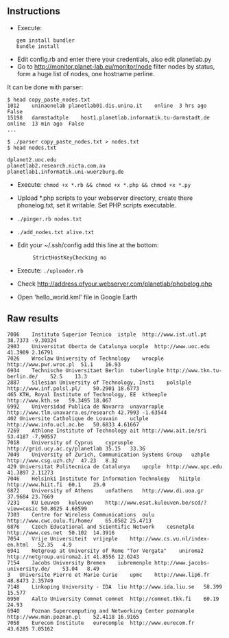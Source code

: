 ## Instructions

* Execute:

 ```
    gem install bundler
    bundle install
 ```

*  Edit config.rb and enter there your credentials, also edit planetlab.py 
*  Go to http://monitor.planet-lab.eu/monitor/node 
   filter nodes by status, form a huge list of nodes, one hostname perline.

It can be done with parser:

```
$ head copy_paste_nodes.txt 
1012	uninaonelab	planetlab01.dis.unina.it	online	3 hrs ago	False 
15198	darmstadtple	host1.planetlab.informatik.tu-darmstadt.de	online	13 min ago	False 
...

$ ./parser copy_paste_nodes.txt > nodes.txt
$ head nodes.txt 

dplanet2.uoc.edu 
planetlab2.research.nicta.com.au 
planetlab1.informatik.uni-wuerzburg.de 
```


* Execute:
  `chmod +x *.rb && chmod +x *.php && chmod +x *.py`
* Upload *.php scripts to your webserver directory, create there phonelog.txt, set it writable. Set PHP scripts executable.
* `./pinger.rb nodes.txt`
* `./add_nodes.txt alive.txt`
*  Edit your ~/.ssh/config add this line at the bottom:

		
			StrictHostKeyChecking no
			

* Execute: 
  `./uploader.rb`
* Check http://address.ofyour.webserver.com/planetlab/phobelog.php
* Open 'hello_world.kml' file in Google Earth

## Raw results

```
7006	Instituto Superior Tecnico	istple	http://www.ist.utl.pt	38.7373	-9.30324
2903	Universitat Oberta de Catalunya	uocple	http://www.uoc.edu	41.3909	2.16791
7026	Wroclaw University of Technology	wrocple	http://www.pwr.wroc.pl	51.1	16.93
6934	Technische Universitaet Berlin	tuberlinple	http://www.tkn.tu-berlin.de/	52.5	13.3
2887	Silesian University of Technology, Insti	polslple	http://www.inf.polsl.pl/	50.2901	18.6773
465	KTH, Royal Institute of Technology, EE	ktheeple	http://www.kth.se	59.3495	18.067
6992	Universidad Publica de Navarra	unavarraple	http://www.tlm.unavarra.es/research	42.7993	-1.63544
402	Universite Catholique de Louvain	uclple	http://www.info.ucl.ac.be	50.6833	4.61667
7269	Athlone Institute of Technology	ait	http://www.ait.ie/sri	53.4187	-7.90557
7018	University of Cyprus	cyprusple	http://grid.ucy.ac.cy/planetlab	35.15	33.36
7049	University of Zurich, Communication Systems Group	uzhple	http://www.csg.uzh.ch/	47.23	8.32
429	Universitat Politecnica de Catalunya	upcple	http://www.upc.edu	41.3897	2.11273
7046	Helsinki Institute for Information Technology	hiitple	http://www.hiit.fi	60.1	25.0
6872	University of Athens	uofathens	http://www.di.uoa.gr	37.9684	23.7669
7231	KU Leuven	kuleuven	http://www.esat.kuleuven.be/scd/?view=cosic	50.8625	4.68599
7303	Centre for Wireless Communications	oulu	http://www.cwc.oulu.fi/home/	65.0582	25.4713
6876	Czech Educational and Scientific Network	cesnetple	http://www.ces.net	50.102	14.3916
7054	Vrije Universiteit	vrijeple	http://www.cs.vu.nl/index-en.html	52.35	4.9
6941	Netgroup at University of Rome "Tor Vergata"	uniroma2	http://netgroup.uniroma2.it	41.8556	12.6243
7154	Jacobs University Bremen	iubremenple	http://www.jacobs-university.de/	53.04	8.49
3	Universite Pierre et Marie Curie	upmc	http://www.lip6.fr	48.8473	2.35749
7148	Linkoping University - IDA	liu	http://www.ida.liu.se	58.399	15.577
6950	Aalto University Comnet	comnet	http://comnet.tkk.fi	60.19	24.93
6940	Poznan Supercomputing and Networking Center	poznanple	http://www.man.poznan.pl	52.4118	16.9165
7058	Eurecom Institute	eurecomple	http://www.eurecom.fr	43.6285	7.05162
```
